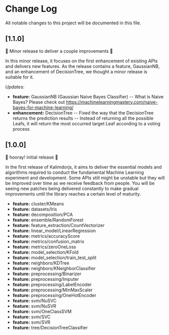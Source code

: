 # Change Log

All notable changes to this project will be documented in this file.

## [1.1.0]
:raised_hands: Minor release to deliver a couple improvements :raised_hands: 

In this minor release, it focuses on the first enhancement of existing APIs and delivers new features. As the release contains a feature, GaussianNB, and an enhancement of DecisionTree, we thought a minor release is suitable for it. 

*Updates:*
- **feature:** GaussianNB (Gaussian Naive Bayes Classifier)
-- What is Naive Bayes? Please check out https://machinelearningmastery.com/naive-bayes-for-machine-learning/
- **enhancement:** DecisionTree
-- Fixed the way that the DecisionTree returns the prediction results
-- Instead of returning all the possible Leafs, it will return the most occurred target Leaf according to a voting process 

## [1.0.0]

:baby_chick: hooray! initial release :baby_chick:

In the first release of Kalimdorjs, 
it aims to deliver the essential models and algorithms required to conduct 
the fundamental Machine Learning experiment and development. Some APIs still
might be unstable but they will be improved over time as we receive feedback 
from people. You will be seeing new patches being delivered constantly to make gradual
improvements until the library reaches a certain level of maturity.

* **feature:** cluster/KMeans
* **feature:** datasets/Iris
* **feature:** decomposition/PCA
* **feature:** ensemble/RandomForest
* **feature:** feature_extraction/CountVectorizer
* **feature:** linear_model/LinearRegression
* **feature:** metrics/accuracyScore
* **feature:** metrics/confusion_matrix
* **feature:** metrics/zeroOneLoss
* **feature:** model_selection/KFold
* **feature:** model_selection/train_test_split
* **feature:** neighbors/KDTree
* **feature:** neighbors/KNeighborClassifier
* **feature:** preprocessing/Binarizer
* **feature:** preprocessing/Imputer
* **feature:** preprocessing/LabelEncoder
* **feature:** preprocessing/MinMaxScaler
* **feature:** preprocessing/OneHotEncoder
* **feature:** svm/NuSVC
* **feature:** svm/NuSVR
* **feature:** svm/OneClassSVM
* **feature:** svm/SVC
* **feature:** svm/SVR
* **feature:** tree/DecisionTreeClassifier

